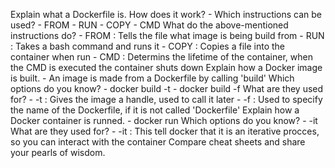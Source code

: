 Explain what a Dockerfile is.
How does it work?
    - 
Which instructions can be used?
    - FROM
    - RUN
    - COPY
    - CMD
What do the above-mentioned instructions do?
    - FROM  :   Tells the file what image is being build from
    - RUN   :   Takes a bash command and runs it 
    - COPY  :   Copies a file into the container when run
    - CMD   :   Determins the lifetime of the container, when the CMD is executed the container shuts down
Explain how a Docker image is built.
    - An image is made from a Dockerfile by calling 'build'
Which options do you know?
    - docker build -t <TAG> <DIR-PATH>
    - docker build -f <FILE-NAME> <DIR-PATH>
What are they used for?
    - -t    :   Gives the image a handle, used to call it later
    - -f    :   Used to specify the name of the Dockerfile, if it is not called 'Dockerfile'
Explain how a Docker container is runned.
    - docker run <TAG>
Which options do you know?
    - -it
What are they used for?
    - -it   :   This tell docker that it is an iterative procces, so you can interact with the container
Compare cheat sheets and share your pearls of wisdom.